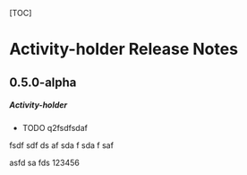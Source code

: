 [TOC]
# Activity-holder Release Notes
## 0.5.0-alpha
##### Activity-holder
* TODO
q2fsdfsdaf

fsdf
sdf
ds
af
sda
f
sda
f
saf

asfd
sa
fds
123456